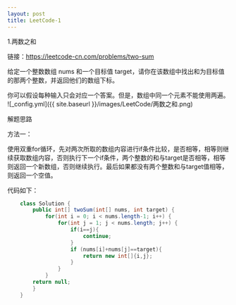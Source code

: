 ```yaml
---
layout: post
title: LeetCode-1
---
```


1.两数之和

链接：https://leetcode-cn.com/problems/two-sum

给定一个整数数组 nums 和一个目标值 target，请你在该数组中找出和为目标值的那两个整数，并返回他们的数组下标。

你可以假设每种输入只会对应一个答案。但是，数组中同一个元素不能使用两遍。
![_config.yml]({{ site.baseurl }}/images/LeetCode/两数之和.png)

解题思路

方法一：

使用双重for循环，先对两次所取的数组内容进行if条件比较，是否相等，相等则继续获取数组内容，否则执行下一个if条件，两个整数的和与target是否相等，相等则返回一个新数组，否则继续执行。最后如果都没有两个整数和与target值相等，则返回一个空值。

代码如下：

```Java
	class Solution {
	    public int[] twoSum(int[] nums, int target) {
	        for(int i = 0; i < nums.length-1; i++) {
	            for(int j = 1; j < nums.length; j++) {
	                if(i==j){
	                    continue;
	                }
	                if (nums[i]+nums[j]==target){
	                    return new int[]{i,j};
	                }
	            }
	        }
	    return null;
	    }
	}
```



